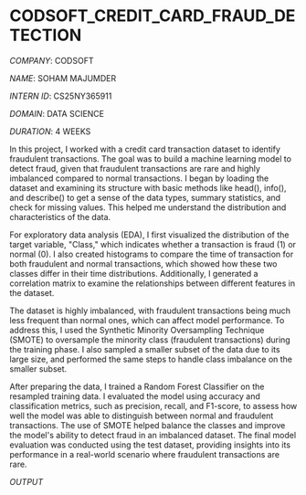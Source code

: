 # CODSOFT_CREDIT_CARD_FRAUD_DETECTION

*COMPANY*: CODSOFT

*NAME*: SOHAM MAJUMDER

*INTERN ID*: CS25NY365911

*DOMAIN*: DATA SCIENCE

*DURATION*: 4 WEEKS

In this project, I worked with a credit card transaction dataset to identify fraudulent transactions. The goal was to build a machine learning model to detect fraud, given that fraudulent transactions are rare and highly imbalanced compared to normal transactions. I began by loading the dataset and examining its structure with basic methods like head(), info(), and describe() to get a sense of the data types, summary statistics, and check for missing values. This helped me understand the distribution and characteristics of the data.

For exploratory data analysis (EDA), I first visualized the distribution of the target variable, "Class," which indicates whether a transaction is fraud (1) or normal (0). I also created histograms to compare the time of transaction for both fraudulent and normal transactions, which showed how these two classes differ in their time distributions. Additionally, I generated a correlation matrix to examine the relationships between different features in the dataset.

The dataset is highly imbalanced, with fraudulent transactions being much less frequent than normal ones, which can affect model performance. To address this, I used the Synthetic Minority Oversampling Technique (SMOTE) to oversample the minority class (fraudulent transactions) during the training phase. I also sampled a smaller subset of the data due to its large size, and performed the same steps to handle class imbalance on the smaller subset.

After preparing the data, I trained a Random Forest Classifier on the resampled training data. I evaluated the model using accuracy and classification metrics, such as precision, recall, and F1-score, to assess how well the model was able to distinguish between normal and fraudulent transactions. The use of SMOTE helped balance the classes and improve the model's ability to detect fraud in an imbalanced dataset. The final model evaluation was conducted using the test dataset, providing insights into its performance in a real-world scenario where fraudulent transactions are rare.


*OUTPUT*


